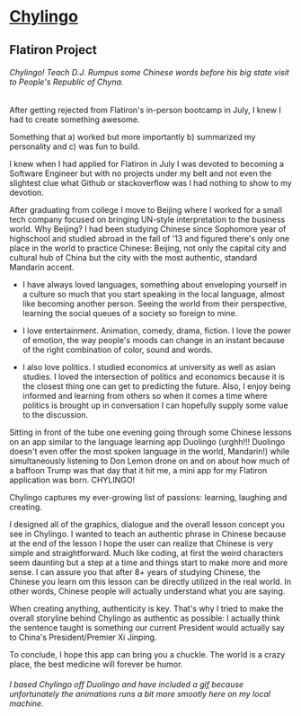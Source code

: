 # [Chylingo](https://pigusan.github.io/chylingo/html//)
## Flatiron Project
###### Chylingo! Teach D.J. Rumpus some Chinese words before his big state visit to People's Republic of Chyna.

After getting rejected from Flatiron's in-person bootcamp in July, I knew I had to create something awesome. 

Something that a) worked but more importantly b) summarized my personality and c) was fun to build.

I knew when I had applied for Flatiron in July I was devoted to becoming a Software Engineer but with no projects under my belt and not even the slightest clue what Github or stackoverflow was 
I had nothing to show to my devotion.

After graduating from college I move to Beijing where I worked for a small tech company focused on bringing 
UN-style interpretation to the business world. Why Beijing? I had been studying Chinese since Sophomore year of highschool 
and studied abroad in the fall of '13 and figured there's only one place in the world to practice Chinese: Beijing, not only
the capital city and cultural hub of China but the city with the most authentic, standard Mandarin accent. 

- I have always loved languages, something about enveloping yourself in a culture so much that you start speaking in the local language, almost like becoming another person. Seeing the world from their perspective, learning the social queues of a society so foreign to mine.

- I love entertainment. Animation, comedy, drama, fiction. I love the power of emotion, the way people's moods can change in an instant because of the right combination of color, sound and words.

- I also love politics. I studied economics at university as well as asian studies. I loved the intersection of politics and 
economics because it is the closest thing one can get to predicting the future. Also, I enjoy being informed and learning from others so when it comes a time where politics is brought up in conversation I can hopefully supply some value to the discussion.

Sitting in front of the tube one evening going through some Chinese lessons on an app similar to the language learning app
Duolingo (urghh!!! Duolingo doesn't even offer the most spoken language in the world, Mandarin!) while simultaneously listening to Don Lemon drone on and on about how much of a baffoon Trump was that day that it hit me, a mini app for my Flatiron application was born. CHYLINGO!

Chylingo captures my ever-growing list of passions: learning, laughing and creating.

I designed all of the graphics, dialogue and the overall lesson concept you see in Chylingo. I wanted to teach an authentic phrase in Chinese because at the end of the lesson I hope the user can realize that Chinese is very simple and straightforward. Much like coding, at first the weird characters seem daunting but a step at a time and things start to make more and more sense. I can assure you that after 8+ years of studying Chinese, the Chinese you learn om this lesson can be 
directly utilized in the real world. In other words, Chinese people will actually understand what you are saying. 

When creating anything, authenticity is key. That's why I tried to make the overall storyline behind Chylingo as authentic as possible: I actually think the sentence taught is something our current President would actually say to China's President/Premier
Xi Jinping.

To conclude, I hope this app can bring you a chuckle. The world is a crazy place, the best medicine will forever be humor.

###### I based Chylingo off Duolingo and have included a [gif](https://github.com/pigusan/chylingo/blob/master/chylingo.gif) because unfortunately the animations runs a bit more smootly here on my local machine. 
